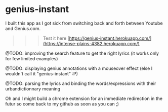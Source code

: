 # genius-instant

I built this app as I got sick from switching back and forth between Youtube and Genius.com.

>>>Test it here [https://genius-instant.herokuapp.com/](https://intense-plains-4382.herokuapp.com/)

@TODO: improving the search feature to get the right lyrics (it works only for few limited examples)

@TODO: displaying genius annotations with a mouseover effect (else I wouldn't call it "genius-instant" :P)

@TODO: parsing the lyrics and binding the words/expressions with their urbandictionnary meaning

Oh and I might build a chrome extension for an immediate redirection in the futur so come back to my github as soon as you can ;)


